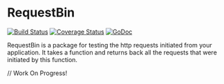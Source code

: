 # RequestBin

[![Build Status](https://travis-ci.org/MohamedBassem/RequestBin.svg?branch=master)](https://travis-ci.org/MohamedBassem/RequestBin)
[![Coverage Status](https://coveralls.io/repos/github/MohamedBassem/RequestBin/badge.svg?branch=master)](https://coveralls.io/github/MohamedBassem/RequestBin?branch=master)
[![GoDoc](https://godoc.org/github.com/MohamedBassem/RequestBin?status.svg)](https://godoc.org/github.com/MohamedBassem/RequestBin)


RequestBin is a package for testing the http requests initiated from your application. It takes a function and returns back all the requests that were initiated by this function.

// Work On Progress!
